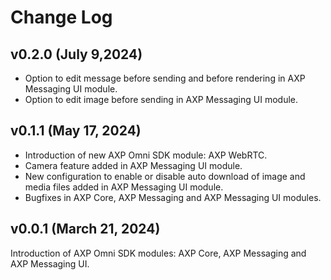 # Change Log

## v0.2.0 (July 9,2024)
- Option to edit message before sending and before rendering in AXP Messaging UI module.
- Option to edit image before sending in AXP Messaging UI module.

## v0.1.1 (May 17, 2024)

- Introduction of new AXP Omni SDK module: AXP WebRTC.
- Camera feature added in AXP Messaging UI module.
- New configuration to enable or disable auto download of image and media files added in AXP Messaging UI module.
- Bugfixes in AXP Core, AXP Messaging and AXP Messaging UI modules.

## v0.0.1 (March 21, 2024)

Introduction of AXP Omni SDK modules: AXP Core, AXP Messaging and AXP Messaging UI.
